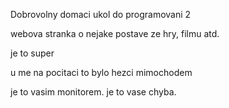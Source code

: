 Dobrovolny domaci ukol do programovani 2

webova stranka o nejake postave ze hry, filmu atd.

je to super

u me na pocitaci to bylo hezci mimochodem

je to vasim monitorem. je to vase chyba.
